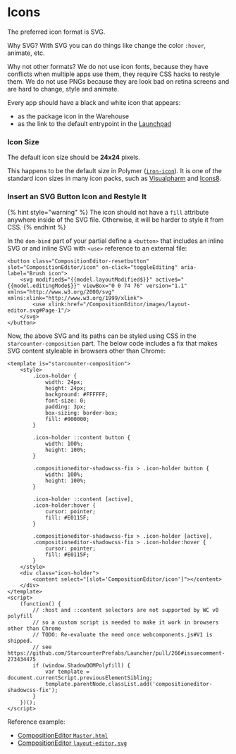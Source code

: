 # Icons

The preferred icon format is SVG.

Why SVG? With SVG you can do things like change the color `:hover`, animate, etc.

Why not other formats? We do not use icon fonts, because they have conflicts when multiple apps use them, they require CSS hacks to restyle them. We do not use PNGs because they are look bad on retina screens and are hard to change, style and animate.

Every app should have a black and white icon that appears:

* as the package icon in the Warehouse
* as the link to the default entrypoint in the [Launchpad](https://github.com/Starcounter/launchpad)

### Icon Size

The default icon size should be **24x24** pixels.

This happens to be the default size in Polymer \([`iron-icon`](https://elements.polymer-project.org/elements/iron-icon)\). It is one of the standard icon sizes in many icon packs, such as [Visualpharm](http://www.visualpharm.com/articles/icon_sizes.html) and [Icons8](https://icons8.com/articles/choosing-the-right-size-and-format-for-icons/).

### Insert an SVG Button Icon and Restyle It

{% hint style="warning" %}
The icon should not have a `fill` attribute anywhere inside of the SVG file. Otherwise, it will be harder to style it from CSS.
{% endhint %}

In the `dom-bind` part of your partial define a `<button>` that includes an inline SVG or and inline SVG with `<use>` reference to an external file:

```markup
<button class="CompositionEditor-resetbutton" slot="CompositionEditor/icon" on-click="toggleEditing" aria-label="Brush icon">
    <svg modified$="{{model.layoutModified$}}" active$="{{model.editingMode$}}" viewBox="0 0 74 76" version="1.1" xmlns="http://www.w3.org/2000/svg" xmlns:xlink="http://www.w3.org/1999/xlink">
        <use xlink:href="/CompositionEditor/images/layout-editor.svg#Page-1"/>
    </svg>
</button>
```

Now, the above SVG and its paths can be styled using CSS in the `starcounter-composition` part. The below code includes a fix that makes SVG content styleable in browsers other than Chrome:

```markup
<template is="starcounter-composition">
    <style>
        .icon-holder {
            width: 24px;
            height: 24px;
            background: #FFFFFF;
            font-size: 0;
            padding: 3px;
            box-sizing: border-box;
            fill: #000000;
        }

        .icon-holder ::content button {
            width: 100%;
            height: 100%;
        }

        .compositioneditor-shadowcss-fix > .icon-holder button {
            width: 100%;
            height: 100%;
        }

        .icon-holder ::content [active],
        .icon-holder:hover {
            cursor: pointer;
            fill: #E0115F;
        }

        .compositioneditor-shadowcss-fix > .icon-holder [active],
        .compositioneditor-shadowcss-fix > .icon-holder:hover {
            cursor: pointer;
            fill: #E0115F;
        }
    </style>
    <div class="icon-holder">
        <content select="[slot='CompositionEditor/icon']"></content>
    </div>
</template>
<script>
    (function() {
        // :host and ::content selectors are not supported by WC v0 polyfill
        // so a custom script is needed to make it work in browsers other than Chrome
        // TODO: Re-evaluate the need once webcomponents.js#V1 is shipped.
        // see https://github.com/StarcounterPrefabs/Launcher/pull/266#issuecomment-273434475
        if (window.ShadowDOMPolyfill) {
            var template = document.currentScript.previousElementSibling;
            template.parentNode.classList.add('compositioneditor-shadowcss-fix');
        }
    })();
</script>
```

Reference example:

* [CompositionEditor `Master.html`](https://github.com/Starcounter/CompositionEditor/blob/41f49ddf3337579dfacd6b11639f8105c2f9aeae/src/CompositionEditor/wwwroot/CompositionEditor/Master.html)
* [CompositionEditor `layout-editor.svg`](https://github.com/Starcounter/CompositionEditor/blob/41f49ddf3337579dfacd6b11639f8105c2f9aeae/src/CompositionEditor/wwwroot/CompositionEditor/images/layout-editor.svg)

